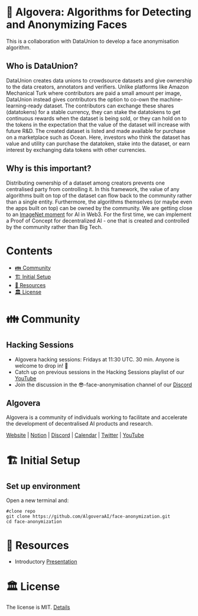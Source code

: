 # 💸 Algovera: Algorithms for Detecting and Anonymizing Faces

This is a collaboration with DataUnion to develop a face anonymisation algorithm. 

## Who is DataUnion?
DataUnion creates data unions to crowdsource datasets and give ownership to the data creators, annotators and verifiers. Unlike platforms like Amazon Mechanical Turk where contributors are paid a small amount per image, DataUnion instead gives contributors the option to co-own the machine-learning-ready dataset. The contributors can exchange these shares (datatokens) for a stable currency, they can stake the datatokens to get continuous rewards when the dataset is being sold, or they can hold on to the tokens in the expectation that the value of the dataset will increase with future R&D. The created dataset is listed and made available for purchase on a marketplace such as Ocean. Here, investors who think the dataset has value and utility can purchase the datatoken, stake into the dataset, or earn interest by exchanging data tokens with other currencies.

## Why is this important?
Distributing ownership of a dataset among creators prevents one centralised party from controlling it. In this framework, the value of any algorithms built on top of the dataset can flow back to the community rather than a single entity. Furthermore, the algorithms themselves (or maybe even the apps built on top) can be owned by the community. We are getting close to an [ImageNet moment](https://news.ycombinator.com/item?id=17493090) for AI in Web3. For the first time, we can implement a Proof of Concept for decentralized AI - one that is created and controlled by the community rather than Big Tech.

# Contents

- [👪 Community](#-community)
- [🏗 Initial Setup](#-initial-setup)
- [🤖 Resources](#-resources)
- [🏛 License](#-license)

# 👪 Community

## Hacking Sessions
- Algovera hacking sessions: Fridays at 11:30 UTC. 30 min. Anyone is welcome to drop in! 👋
- Catch up on previous sessions in the Hacking Sessions playlist of our [YouTube](https://www.youtube.com/watch?v=3fEOWSxYDS4&list=PLgIrgqrkZC92BwzU41av4AnnqVhV9MpND)
- Join the discussion in the 😎-face-anonymisation channel of our [Discord](https://discord.gg/e65RuHSDS5)

## Algovera

Algovera is a community of individuals working to facilitate and accelerate the development of decentralised AI products and research.

[Website](https://www.algovera.ai/) | [Notion](https://algovera.notion.site/) | [Discord](https://discord.gg/e65RuHSDS5) | [Calendar](https://algovera.notion.site/Calendar-9d79fab364234b47b6d24021efc28e42) | [Twitter](https://twitter.com/AlgoveraAI) | [YouTube](https://www.youtube.com/channel/UC2A5iUpP6k52ZZmC8LFj1IA) 

# 🏗 Initial Setup 

## Set up environment

Open a new terminal and:
```console
#clone repo
git clone https://github.com/AlgoveraAI/face-anonymization.git
cd face-anonymization
```

# 🤖 Resources

* Introductory [Presentation](https://docs.google.com/presentation/d/1rYopNHlvFvV2Pqa08sGWxLbhR8uuiqfPgFnomJO9oVM/edit?usp=sharing)

# 🏛 License

The license is MIT. [Details](LICENSE)
